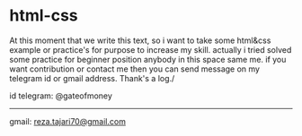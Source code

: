 # html-css

At this moment that we write this text, so i want to take some html&css example or practice's for purpose to increase my skill.
actually i tried solved some practice for beginner position anybody in this space same me.
if you want contribution or contact me then you can send message on my telegram id or gmail address.
Thank's a log./

id telegram: @gateofmoney
___________________________
gmail: reza.tajari70@gmail.com
